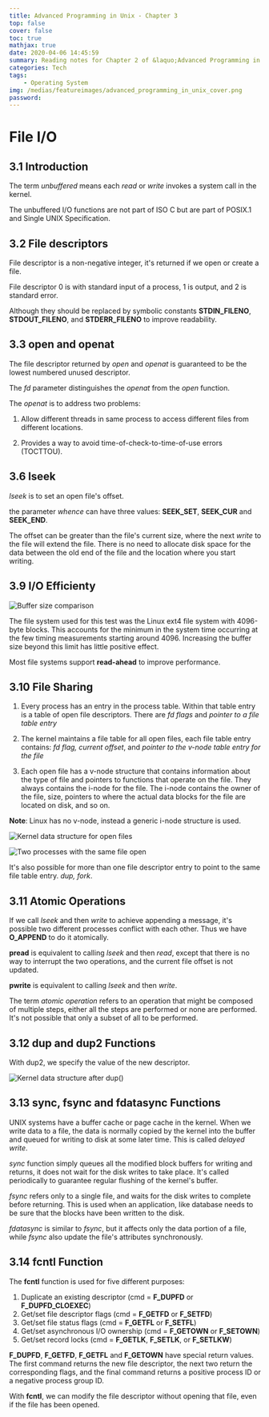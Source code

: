 ```yaml
---
title: Advanced Programming in Unix - Chapter 3
top: false
cover: false
toc: true
mathjax: true
date: 2020-04-06 14:45:59
summary: Reading notes for Chapter 2 of &laquo;Advanced Programming in Unix&raquo;
categories: Tech
tags:
    - Operating System
img: /medias/featureimages/advanced_programming_in_unix_cover.png
password:
---
```



# File I/O

## 3.1 Introduction

The term *unbuffered* means each *read* or *write* invokes a system call in the kernel.

The unbuffered I/O functions are not part of ISO C but are part of POSIX.1 and Single UNIX Specification.

## 3.2 File descriptors

File descriptor is a non-negative integer, it's returned if we open or create a file.

File descriptor 0 is with standard input of a process, 1 is output, and 2 is standard error.

Although they should be replaced by symbolic constants **STDIN_FILENO**, **STDOUT_FILENO**, and **STDERR_FILENO** to improve readability.

## 3.3 open and openat

The file descriptor returned by *open* and *openat* is guaranteed to be the lowest numbered unused descriptor.

The *fd* parameter distinguishes the *openat* from the *open* function.

The *openat* is to address two problems:

1. Allow different threads in same process to access different files from different locations.

2. Provides a way to avoid time-of-check-to-time-of-use errors (TOCTTOU).

## 3.6 lseek

*lseek* is to set an open file's offset.

the parameter *whence* can have three values: **SEEK_SET**, **SEEK_CUR** and **SEEK_END**.

The offset can be greater than the file's current size, where the next *write* to the file will extend the file. There is no need to allocate disk space for the data between the old end of the file and the location where you start writing.

## 3.9 I/O Efficienty

![Buffer size comparison](buffer_size_comparison.png)

The file system used for this test was the Linux ext4 file system with 4096-byte blocks. This accounts for the minimum in the system time occurring at the few timing measurements starting around 4096. Increasing the buffer size beyond this limit has little positive effect.

Most file systems support **read-ahead** to improve performance.

## 3.10 File Sharing

1. Every process has an entry in the process table. Within that table entry is a table of open file descriptors. There are *fd flags* and *pointer to a file table entry*

2. The kernel maintains a file table for all open files, each file table entry contains: *fd flag, current offset*, and *pointer to the v-node table entry for the file*

3. Each open file has a v-node structure that contains information about the type of file and pointers to functions that operate on the file. They always contains the i-node for the file. The i-node contains the owner of the file, size, pointers to where the actual data blocks for the file are located on disk, and so on.

**Note**: Linux has no v-node, instead a generic i-node structure is used.

![Kernel data structure for open files](kernel_data_structure_for_open_files.png)

![Two processes with the same file open](two_processes_one_file.png)

It's also possible for more than one file descriptor entry to point to the same file table entry. *dup, fork*.

## 3.11 Atomic Operations

If we call *lseek* and then *write* to achieve appending a message, it's possible two different processes conflict with each other. Thus we have **O_APPEND** to do it atomically.

**pread** is equivalent to calling *lseek* and then *read*, except that there is no way to interrupt the two operations, and the current file offset is not updated.

**pwrite** is equivalent to calling *lseek* and then *write*.

The term *atomic operation* refers to an operation that might be composed of multiple steps, either all the steps are performed or none are performed. It's not possible that only a subset of all to be performed.

## 3.12 dup and dup2 Functions

With dup2, we specify the value of the new descriptor.

![Kernel data structure after dup()](kernel_data_structure_after_dup.png)

## 3.13 sync, fsync and fdatasync Functions

UNIX systems have a buffer cache or page cache in the kernel. When we write data to a file, the data is normally copied by the kernel into the buffer and queued for writing to disk at some later time. This is called *delayed write*.

*sync* function simply queues all the modified block buffers for writing and returns, it does not wait for the disk writes to take place. It's called periodically to guarantee regular flushing of the kernel's buffer.

*fsync* refers only to a single file, and waits for the disk writes to complete before returning. This is used when an application, like database needs to be sure that the blocks have been written to the disk.

*fdatasync* is similar to *fsync*, but it affects only the data portion of a file, while *fsync* also update the file's attributes synchronously.

## 3.14 fcntl Function

The **fcntl** function is used for five different purposes: 
1. Duplicate an existing descriptor (cmd = **F_DUPFD** or **F_DUPFD_CLOEXEC**) 
2. Get/set file descriptor flags (cmd = **F_GETFD** or **F_SETFD**) 
3. Get/set file status flags (cmd = **F_GETFL** or **F_SETFL**) 
4. Get/set asynchronous I/O ownership (cmd = **F_GETOWN** or **F_SETOWN**) 
5. Get/set record locks (cmd = **F_GETLK**, **F_SETLK**, or **F_SETLKW**)

 **F_DUPFD**, **F_GETFD**, **F_GETFL** and **F_GETOWN** have special return values. The first command returns the new file descriptor, the next two return the corresponding flags, and the final command returns a positive process ID or a negative process group ID.

With **fcntl**, we can modify the file descriptor without opening that file, even if the file has been opened.

